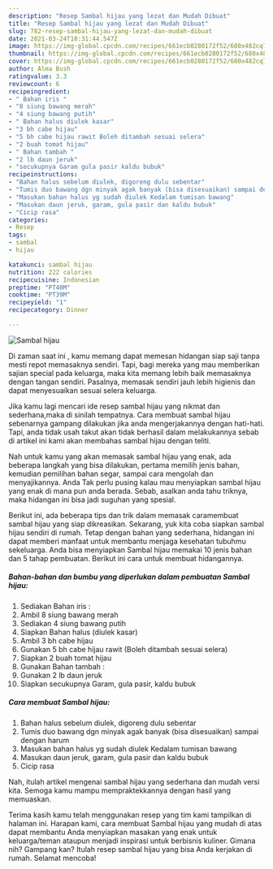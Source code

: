 ```yaml
---
description: "Resep Sambal hijau yang lezat dan Mudah Dibuat"
title: "Resep Sambal hijau yang lezat dan Mudah Dibuat"
slug: 782-resep-sambal-hijau-yang-lezat-dan-mudah-dibuat
date: 2021-03-24T18:31:44.547Z
image: https://img-global.cpcdn.com/recipes/661ecb0280172f52/680x482cq70/sambal-hijau-foto-resep-utama.jpg
thumbnail: https://img-global.cpcdn.com/recipes/661ecb0280172f52/680x482cq70/sambal-hijau-foto-resep-utama.jpg
cover: https://img-global.cpcdn.com/recipes/661ecb0280172f52/680x482cq70/sambal-hijau-foto-resep-utama.jpg
author: Alma Bush
ratingvalue: 3.3
reviewcount: 6
recipeingredient:
- " Bahan iris "
- "8 siung bawang merah"
- "4 siung bawang putih"
- " Bahan halus diulek kasar"
- "3 bh cabe hijau"
- "5 bh cabe hijau rawit Boleh ditambah sesuai selera"
- "2 buah tomat hijau"
- " Bahan tambah "
- "2 lb daun jeruk"
- "secukupnya Garam gula pasir kaldu bubuk"
recipeinstructions:
- "Bahan halus sebelum diulek, digoreng dulu sebentar"
- "Tumis duo bawang dgn minyak agak banyak (bisa disesuaikan) sampai dengan harum"
- "Masukan bahan halus yg sudah diulek Kedalam tumisan bawang"
- "Masukan daun jeruk, garam, gula pasir dan kaldu bubuk"
- "Cicip rasa"
categories:
- Resep
tags:
- sambal
- hijau

katakunci: sambal hijau 
nutrition: 222 calories
recipecuisine: Indonesian
preptime: "PT40M"
cooktime: "PT39M"
recipeyield: "1"
recipecategory: Dinner

---
```



![Sambal hijau](https://img-global.cpcdn.com/recipes/661ecb0280172f52/680x482cq70/sambal-hijau-foto-resep-utama.jpg)

Di zaman  saat ini , kamu memang dapat memesan hidangan siap saji tanpa mesti repot memasaknya sendiri. Tapi, bagi mereka yang mau memberikan sajian special pada keluarga, maka kita memang lebih baik memasaknya dengan tangan sendiri. Pasalnya, memasak sendiri jauh lebih higienis dan dapat menyesuaikan sesuai selera keluarga.

Jika kamu lagi mencari ide resep sambal hijau yang nikmat dan sederhana,maka di sinilah tempatnya. Cara membuat sambal hijau  sebenarnya gampang dilakukan jika anda mengerjakannya dengan hati-hati. Tapi, anda tidak usah takut akan tidak berhasil dalam melakukannya 
sebab di artikel ini kami akan membahas sambal hijau dengan teliti.  



Nah untuk kamu yang akan memasak sambal hijau yang enak, ada beberapa langkah yang bisa dilakukan, pertama memilih jenis bahan, kemudian pemilihan bahan segar, sampai cara mengolah dan menyajikannya. Anda Tak perlu pusing kalau mau menyiapkan sambal hijau yang enak di mana pun anda berada. Sebab, asalkan anda  tahu triknya, maka hidangan ini bisa jadi suguhan yang spesial.

Berikut ini, ada beberapa tips dan trik dalam memasak caramembuat sambal hijau yang siap dikreasikan. Sekarang, yuk kita coba siapkan sambal hijau sendiri di rumah. Tetap dengan bahan yang sederhana, hidangan ini dapat memberi manfaat untuk membantu menjaga kesehatan tubuhmu sekeluarga. Anda bisa menyiapkan Sambal hijau memakai 10 jenis bahan dan 5 tahap pembuatan. Berikut ini cara untuk membuat hidangannya.

<!--inarticleads1-->

##### Bahan-bahan dan bumbu yang diperlukan dalam pembuatan Sambal hijau:

1. Sediakan  Bahan iris :
1. Ambil 8 siung bawang merah
1. Sediakan 4 siung bawang putih
1. Siapkan  Bahan halus (diulek kasar)
1. Ambil 3 bh cabe hijau
1. Gunakan 5 bh cabe hijau rawit (Boleh ditambah sesuai selera)
1. Siapkan 2 buah tomat hijau
1. Gunakan  Bahan tambah :
1. Gunakan 2 lb daun jeruk
1. Siapkan secukupnya Garam, gula pasir, kaldu bubuk




<!--inarticleads2-->

##### Cara membuat Sambal hijau:

1. Bahan halus sebelum diulek, digoreng dulu sebentar
1. Tumis duo bawang dgn minyak agak banyak (bisa disesuaikan) sampai dengan harum
1. Masukan bahan halus yg sudah diulek Kedalam tumisan bawang
1. Masukan daun jeruk, garam, gula pasir dan kaldu bubuk
1. Cicip rasa




Nah, itulah artikel mengenai  sambal hijau  yang sederhana dan mudah versi kita. Semoga kamu mampu mempraktekkannya dengan hasil yang memuaskan. 

Terima kasih kamu telah menggunakan resep yang tim kami tampilkan di halaman ini. Harapan kami, cara membuat  Sambal hijau yang mudah di atas dapat membantu Anda menyiapkan masakan yang enak untuk keluarga/teman ataupun menjadi inspirasi untuk berbisnis kuliner. Gimana nih? Gampang kan? Itulah resep sambal hijau yang bisa Anda kerjakan di rumah. Selamat mencoba!

